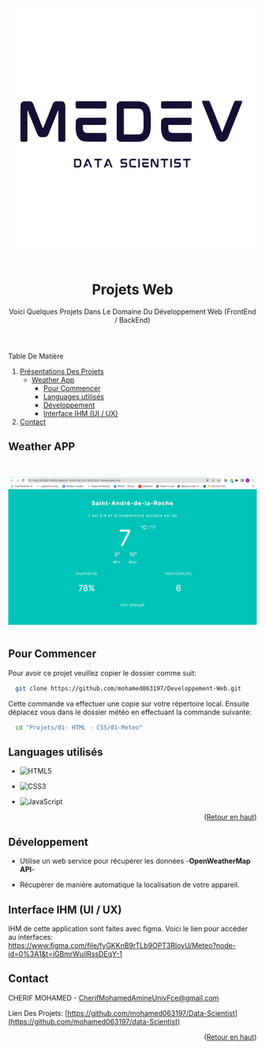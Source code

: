 <!-- command Kv for live  -->


<!-- PROJECT SHIELDS -->
<!--
*** I'm using markdown "reference style" links for readability.
*** Reference links are enclosed in brackets [ ] instead of parentheses ( ).
*** See the bottom of this document for the declaration of the reference variables
*** for contributors-url, forks-url, etc. This is an optional, concise syntax you may use.
*** https://www.markdownguide.org/basic-syntax/#reference-style-links
-->


<!-- -->
<!-- HEADER -->
<br>
<header align="center">
   <img align="center" src="Logo.png"><br/> <br/>
  <h1 align="center">Projets Web</h1>
  <p align="center">
    Voici Quelques Projets Dans Le Domaine Du Développement Web (FrontEnd / BackEnd)
</p>
  </p>
</header>



<!-- TABLE OF CONTENTS -->

  <summary>Table De Matière</summary>
  <ol>
    <li>
        <a href="#">Présentations Des Projets</a>
        <ul>
            <li>
                <a href="#"> Weather App </a>
                <ul>
                    <li><a href="#">Pour Commencer</a></li>
                    <li><a href="#">Languages utilisés</a></li>
                     <li><a href="#Developement">Développement</a></li>
                    <li><a href="#contact">Interface IHM (UI / UX)</a></li>
                </ul>
            </li>
      </ul>
    </li>
    <li><a href="#contact">Contact</a></li>
  </ol>


<!-- ABOUT THE PROJECT -->
## Weather APP

 <br><div align="center"><img align="center" src="meteo.png"></div><br>


## Pour Commencer

Pour avoir ce projet veuillez copier le dossier comme suit:

```sh
  git clone https://github.com/mohamed063197/Developpement-Web.git

  ```
Cette commande va effectuer une copie sur votre répertoire local. Ensuite déplacez vous dans le dossier météo en effectuant la commande suivante:

```sh
  cd "Projets/01- HTML - CSS/01-Meteo"

  ```

## Languages utilisés

- ![HTML5](https://img.shields.io/badge/html5-%23E34F26.svg?style=for-the-badge&logo=html5&logoColor=white)
  
- 	![CSS3](https://img.shields.io/badge/css3-%231572B6.svg?style=for-the-badge&logo=css3&logoColor=white)

- ![JavaScript](https://img.shields.io/badge/javascript-%23323330.svg?style=for-the-badge&logo=javascript&logoColor=%23F7DF1E)

<p align="right">(<a href="#readme-top">Retour en haut</a>)</p>

## Développement

- Utilise un web service pour récupérer les données -**OpenWeatherMap API**-
  
- Récupérer de manière automatique la localisation de votre appareil.

## Interface IHM (UI / UX)

IHM de cette application sont faites avec figma. Voici le lien pour accéder au interfaces:
https://www.figma.com/file/fyGKKnB9rTLb9OPT3RloyU/Meteo?node-id=0%3A1&t=iGBmrWuilRssDEqY-1


<!-- CONTACT -->
## Contact

CHERIF MOHAMED - CherifMohamedAmineUnivFce@gmail.com

Lien Des Projets: [https://github.com/mohamed063197/Data-Scientist](https://github.com/mohamed063197/data-Scientist)

<p align="right">(<a href="#readme-top">Retour en haut</a>)</p>


